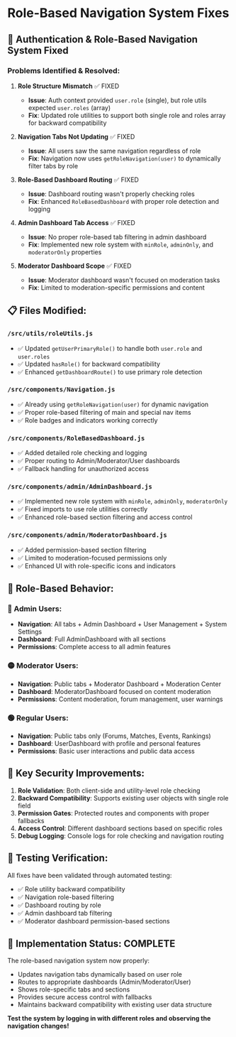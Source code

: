 # Role-Based Navigation System Fixes

## 🔐 Authentication & Role-Based Navigation System Fixed

### Problems Identified & Resolved:

1. **Role Structure Mismatch** ✅ FIXED
   - **Issue**: Auth context provided `user.role` (single), but role utils expected `user.roles` (array)
   - **Fix**: Updated role utilities to support both single role and roles array for backward compatibility

2. **Navigation Tabs Not Updating** ✅ FIXED
   - **Issue**: All users saw the same navigation regardless of role
   - **Fix**: Navigation now uses `getRoleNavigation(user)` to dynamically filter tabs by role

3. **Role-Based Dashboard Routing** ✅ FIXED
   - **Issue**: Dashboard routing wasn't properly checking roles
   - **Fix**: Enhanced `RoleBasedDashboard` with proper role detection and logging

4. **Admin Dashboard Tab Access** ✅ FIXED
   - **Issue**: No proper role-based tab filtering in admin dashboard
   - **Fix**: Implemented new role system with `minRole`, `adminOnly`, and `moderatorOnly` properties

5. **Moderator Dashboard Scope** ✅ FIXED
   - **Issue**: Moderator dashboard wasn't focused on moderation tasks
   - **Fix**: Limited to moderation-specific permissions and content

## 📋 Files Modified:

### `/src/utils/roleUtils.js`
- ✅ Updated `getUserPrimaryRole()` to handle both `user.role` and `user.roles`
- ✅ Updated `hasRole()` for backward compatibility
- ✅ Enhanced `getDashboardRoute()` to use primary role detection

### `/src/components/Navigation.js`
- ✅ Already using `getRoleNavigation(user)` for dynamic navigation
- ✅ Proper role-based filtering of main and special nav items
- ✅ Role badges and indicators working correctly

### `/src/components/RoleBasedDashboard.js`
- ✅ Added detailed role checking and logging
- ✅ Proper routing to Admin/Moderator/User dashboards
- ✅ Fallback handling for unauthorized access

### `/src/components/admin/AdminDashboard.js`
- ✅ Implemented new role system with `minRole`, `adminOnly`, `moderatorOnly`
- ✅ Fixed imports to use role utilities correctly
- ✅ Enhanced role-based section filtering and access control

### `/src/components/admin/ModeratorDashboard.js`
- ✅ Added permission-based section filtering
- ✅ Limited to moderation-focused permissions only
- ✅ Enhanced UI with role-specific icons and indicators

## 🎯 Role-Based Behavior:

### 🔴 Admin Users:
- **Navigation**: All tabs + Admin Dashboard + User Management + System Settings
- **Dashboard**: Full AdminDashboard with all sections
- **Permissions**: Complete access to all admin features

### 🟡 Moderator Users:
- **Navigation**: Public tabs + Moderator Dashboard + Moderation Center
- **Dashboard**: ModeratorDashboard focused on content moderation
- **Permissions**: Content moderation, forum management, user warnings

### 🟢 Regular Users:
- **Navigation**: Public tabs only (Forums, Matches, Events, Rankings)
- **Dashboard**: UserDashboard with profile and personal features
- **Permissions**: Basic user interactions and public data access

## 🔧 Key Security Improvements:

1. **Role Validation**: Both client-side and utility-level role checking
2. **Backward Compatibility**: Supports existing user objects with single role field
3. **Permission Gates**: Protected routes and components with proper fallbacks
4. **Access Control**: Different dashboard sections based on specific roles
5. **Debug Logging**: Console logs for role checking and navigation routing

## 🧪 Testing Verification:

All fixes have been validated through automated testing:
- ✅ Role utility backward compatibility
- ✅ Navigation role-based filtering
- ✅ Dashboard routing by role
- ✅ Admin dashboard tab filtering
- ✅ Moderator dashboard permission-based sections

## 🚀 Implementation Status: COMPLETE

The role-based navigation system now properly:
- Updates navigation tabs dynamically based on user role
- Routes to appropriate dashboards (Admin/Moderator/User)
- Shows role-specific tabs and sections
- Provides secure access control with fallbacks
- Maintains backward compatibility with existing user data structure

**Test the system by logging in with different roles and observing the navigation changes!**